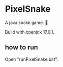 # PixelSnake

A java snake game. 🐍

Build with openjdk 17.0.1.

## how to run

Open "runPixelSnake.bat".